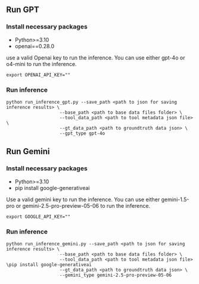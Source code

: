 ## Run GPT

### Install necessary packages
- Python>=3.10
- openai==0.28.0

use a valid Openai key to run the inference. You can use either gpt-4o or o4-mini to run the inference.

```
export OPENAI_API_KEY=""
```

### Run inference

```
python run_inference_gpt.py --save_path <path to json for saving inference results> \
					--base_path <path to base data files folder> \
				 	--tool_data_path <path to tool metadata json file> \
 					--gt_data_path <path to groundtruth data json> \
					--gpt_type gpt-4o
```



## Run Gemini

### Install necessary packages
- Python>=3.10
- pip install google-generativeai

Use a valid gemini key to run the inference. You can use either gemini-1.5-pro or gemini-2.5-pro-preview-05-06 to run the inference.

```
export GOOGLE_API_KEY=""
```

### Run inference

```
python run_inference_gemini.py --save_path <path to json for saving inference results> \
					--base_path <path to base data files folder> \
				 	--tool_data_path <path to tool metadata json file> \pip install google-generativeai
 					--gt_data_path <path to groundtruth data json> \
					--gemini_type gemini-2.5-pro-preview-05-06
```



